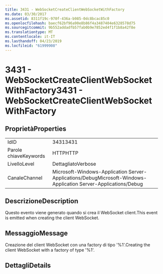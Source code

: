 ```yaml
---
title: 3431 - WebSocketCreateClientWebSocketWithFactory
ms.date: 03/30/2017
ms.assetid: 8311f19c-970f-436a-b985-0dc8bcac85c0
ms.openlocfilehash: baecf62bf96a90e8b86f4a3487404e6328578d75
ms.sourcegitcommit: 9b552addadfb57fab0b9e7852ed4f1f1b8a42f8e
ms.translationtype: MT
ms.contentlocale: it-IT
ms.lasthandoff: 04/23/2019
ms.locfileid: "61999908"
---
```

# <a name="3431---websocketcreateclientwebsocketwithfactory"></a><span data-ttu-id="1ce00-102">3431 - WebSocketCreateClientWebSocketWithFactory</span><span class="sxs-lookup"><span data-stu-id="1ce00-102">3431 - WebSocketCreateClientWebSocketWithFactory</span></span>
## <a name="properties"></a><span data-ttu-id="1ce00-103">Proprietà</span><span class="sxs-lookup"><span data-stu-id="1ce00-103">Properties</span></span>  
  
|||  
|-|-|  
|<span data-ttu-id="1ce00-104">Id</span><span class="sxs-lookup"><span data-stu-id="1ce00-104">ID</span></span>|<span data-ttu-id="1ce00-105">3431</span><span class="sxs-lookup"><span data-stu-id="1ce00-105">3431</span></span>|  
|<span data-ttu-id="1ce00-106">Parole chiave</span><span class="sxs-lookup"><span data-stu-id="1ce00-106">Keywords</span></span>|<span data-ttu-id="1ce00-107">HTTP</span><span class="sxs-lookup"><span data-stu-id="1ce00-107">HTTP</span></span>|  
|<span data-ttu-id="1ce00-108">Livello</span><span class="sxs-lookup"><span data-stu-id="1ce00-108">Level</span></span>|<span data-ttu-id="1ce00-109">Dettagliato</span><span class="sxs-lookup"><span data-stu-id="1ce00-109">Verbose</span></span>|  
|<span data-ttu-id="1ce00-110">Canale</span><span class="sxs-lookup"><span data-stu-id="1ce00-110">Channel</span></span>|<span data-ttu-id="1ce00-111">Microsoft-Windows-Application Server-Applications/Debug</span><span class="sxs-lookup"><span data-stu-id="1ce00-111">Microsoft-Windows-Application Server-Applications/Debug</span></span>|  
  
## <a name="description"></a><span data-ttu-id="1ce00-112">Descrizione</span><span class="sxs-lookup"><span data-stu-id="1ce00-112">Description</span></span>  
 <span data-ttu-id="1ce00-113">Questo evento viene generato quando si crea il WebSocket client.</span><span class="sxs-lookup"><span data-stu-id="1ce00-113">This event is emitted when creating the client WebSocket.</span></span>  
  
## <a name="message"></a><span data-ttu-id="1ce00-114">Messaggio</span><span class="sxs-lookup"><span data-stu-id="1ce00-114">Message</span></span>  
 <span data-ttu-id="1ce00-115">Creazione del client WebSocket con una factory di tipo '%1'.</span><span class="sxs-lookup"><span data-stu-id="1ce00-115">Creating the client WebSocket with a factory of type '%1'.</span></span>  
  
## <a name="details"></a><span data-ttu-id="1ce00-116">Dettagli</span><span class="sxs-lookup"><span data-stu-id="1ce00-116">Details</span></span>
